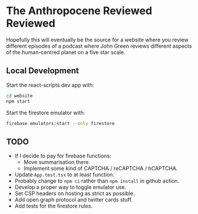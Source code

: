 # The Anthropocene Reviewed Reviewed

Hopefully this will eventually be the source for a website where you review
different episodes of a podcast where John Green reviews different aspects of
the human-centred planet on a five star scale.

## Local Development

Start the react-scripts dev app with:

```bash
cd website
npm start
```

Start the firestore emulator with:

```bash
firebase emulators:start --only firestore
```

## TODO

- If I decide to pay for firebase functions:
  - Move summarisation there.
  - Implement some kind of CAPTCHA / reCAPTCHA / hCAPTCHA.
- Update `App.test.tsx` to at least function.
- Probably change to `npm ci` rather than `npm install` in github action.
- Develop a proper way to toggle emulator use.
- Set CSP headers on hosting as strict as possible.
- Add open graph protocol and twitter cards stuff.
- Add tests for the firestore rules.
